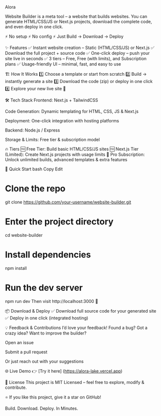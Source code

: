   Alora

Website Builder is a meta tool – a website that builds websites.
You can generate HTML/CSS/JS or Next.js projects, download the complete code, and even deploy in one click.

⚡ No setup
⚡ No config
⚡ Just Build → Download → Deploy

✨ Features
✅ Instant website creation – Static (HTML/CSS/JS) or Next.js
✅ Download the full project + source code
✅ One-click deploy – push your site live in seconds
✅ 3 tiers – Free, Free (with limits), and Subscription plans
✅ Usage-friendly UI – minimal, fast, and easy to use

🏗️ How It Works
1️⃣ Choose a template or start from scratch
2️⃣ Build → instantly generate a site
3️⃣ Download the code (zip) or deploy in one click
4️⃣ Explore your new live site 🚀

🛠️ Tech Stack
Frontend: Next.js + TailwindCSS

Code Generation: Dynamic templating for HTML, CSS, JS & Next.js

Deployment: One-click integration with hosting platforms

Backend: Node.js / Express

Storage & Limits: Free tier & subscription model

🔥 Tiers
🆓 Free Tier: Build basic HTML/CSS/JS sites
🆓 Next.js Tier (Limited): Create Next.js projects with usage limits
💎 Pro Subscription: Unlock unlimited builds, advanced templates & extra features

🚀 Quick Start
bash
Copy
Edit
# Clone the repo
git clone https://github.com/your-username/website-builder.git

# Enter the project directory
cd website-builder

# Install dependencies
npm install

# Run the dev server
npm run dev
Then visit http://localhost:3000 🎉

📦 Download & Deploy
✅ Download full source code for your generated site
✅ Deploy in one click (integrated hosting)

💡 Feedback & Contributions
I’d love your feedback!
Found a bug? Got a crazy idea? Want to improve the builder?

Open an issue

Submit a pull request

Or just reach out with your suggestions

🌐 Live Demo
👉 [Try it here] (https://alora-lake.vercel.app)

📜 License
This project is MIT Licensed – feel free to explore, modify & contribute.

⭐ If you like this project, give it a star on GitHub!

Build. Download. Deploy. In Minutes.
